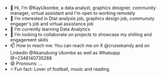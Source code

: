 - 👋 Hi, I’m @KayUkombe, a data analyst, graphics designer, community manager, virtual assistant and I'm open to working remotely 
- 👀 I’m interested in Dtat analysis job, graphics design job, communuty engager's job and virtual assistance job
- 🌱 I’m currently learning Data Analytics
- 💞️ I’m looking to collaborate on projects to showcase my shilling and engagement skills
- 📫 How to reach me: You can reach me on X @cruisekandy and on Linkedin @Akanubong Ukombe as well as Whatsapp @+2348140735288
- 😄 Pronouns: ...
- ⚡ Fun fact: Lover of football, music and reading

<!---
KayUkombe/KayUkombe is a ✨ special ✨ repository because its `README.md` (this file) appears on your GitHub profile.
You can click the Preview link to take a look at your changes.
--->
